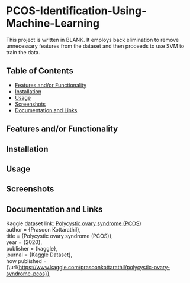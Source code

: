 # PCOS-Identification-Using-Machine-Learning

This project is written in BLANK. It employs back elimination to remove unnecessary features from the dataset and then proceeds to use SVM to train the data.

## Table of Contents
- [Features and/or Functionality](https://github.com/shumphries22/PCOS-Identification-Using-Machine-Learning/blob/main/README.md#features-andor-functionality)
- [Installation](https://github.com/shumphries22/PCOS-Identification-Using-Machine-Learning/blob/main/README.md#installation)
- [Usage](https://github.com/shumphries22/PCOS-Identification-Using-Machine-Learning/blob/main/README.md#usage)
- [Screenshots](https://github.com/shumphries22/PCOS-Identification-Using-Machine-Learning/blob/main/README.md#screenshots)
- [Documentation and Links](https://github.com/shumphries22/PCOS-Identification-Using-Machine-Learning/blob/main/README.md#documentation-and-links)

## Features and/or Functionality

## Installation

## Usage

## Screenshots

## Documentation and Links
Kaggle dataset link: [Polycystic ovary syndrome (PCOS)](https://www.kaggle.com/datasets/prasoonkottarathil/polycystic-ovary-syndrome-pcos/data) <br>
author = {Prasoon Kottarathil}, <br>
title = {Polycystic ovary syndrome (PCOS)}, <br>
year = {2020}, <br>
publisher = {kaggle}, <br>
journal = {Kaggle Dataset}, <br>
how published = {\url{https://www.kaggle.com/prasoonkottarathil/polycystic-ovary-syndrome-pcos}}
